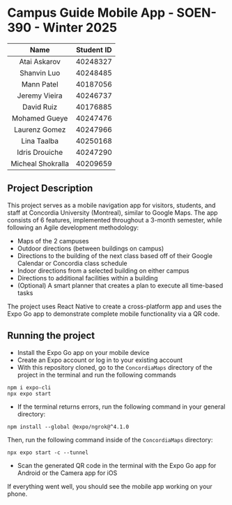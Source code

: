 # Campus Guide Mobile App - SOEN-390 - Winter 2025

|  Name               |  Student ID  |
| :-----------------: | :----------: |
| Atai Askarov        | 40248327     |
| Shanvin Luo         | 40248485     |
| Mann Patel          | 40187056     |
| Jeremy Vieira       | 40246737     |
| David Ruiz          | 40176885     |
| Mohamed Gueye       | 40247476     |
| Laurenz Gomez       | 40247966     |
| Lina Taalba         | 40250168     |
| Idris Drouiche      | 40247290     |
| Micheal Shokralla   | 40209659     |

## Project Description
This project serves as a mobile navigation app for visitors, students, and staff at Concordia University (Montreal), similar to Google Maps.
The app consists of 6 features, implemented throughout a 3-month semester, while following an Agile development methodology:
- Maps of the 2 campuses
- Outdoor directions (between buildings on campus)
- Directions to the building of the next class based off of their Google Calendar or Concordia class schedule
- Indoor directions from a selected building on either campus
- Directions to additional facilities within a building
- (Optional) A smart planner that creates a plan to execute all time-based tasks

The project uses React Native to create a cross-platform app and uses the Expo Go app to demonstrate complete mobile functionality via a QR code.

## Running the project
- Install the Expo Go app on your mobile device
- Create an Expo account or log in to your existing account
- With this repository cloned, go to the `ConcordiaMaps` directory of the project in the terminal and run the following commands
```
npm i expo-cli
npx expo start
```
- If the terminal returns errors, run the following command in your general directory:
```
npm install --global @expo/ngrok@^4.1.0
```
Then, run the following command inside of the `ConcordiaMaps` directory:
```
npx expo start -c --tunnel
```
- Scan the generated QR code in the terminal with the Expo Go app for Android or the Camera app for iOS

If everything went well, you should see the mobile app working on your phone.
